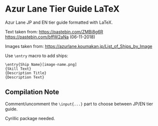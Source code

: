 # Azur Lane Tier Guide LaTeX
Azur Lane JP and EN tier guide formatted with LaTeX.

Text taken from:
<https://pastebin.com/ZMBi8g6R>
<https://pastebin.com/bffW2aNa>
(06-11-2018)

Images taken from:
<https://azurlane.koumakan.jp/List_of_Ships_by_Image>

Use `\entry` macro to add ships:
```
\entry{Ship Name}[image-name.png]
{Skill Text}
{Description Title}
{Description Text}
```

## Compilation Note
Comment/uncomment the `\input{...}` part to choose between JP/EN tier guide.

Cyrillic package needed.
